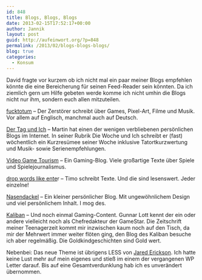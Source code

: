 ```yaml
---
id: 848
title: Blogs, Blogs, Blogs
date: 2013-02-15T17:52:17+00:00
author: Jannik
layout: post
guid: http://aufeinwort.org/?p=848
permalink: /2013/02/blogs-blogs-blogs/
blog: true
categories:
  - Konsum
---
```

David fragte vor kurzem ob ich nicht mal ein paar meiner Blogs empfehlen könnte die eine Bereicherung für seinen Feed-Reader sein könnten. Da ich ziemlich gern um Hilfe gebeten werde komme ich nicht umhin die Blogs nicht nur ihm, sondern euch allen mitzuteilen.

[fucktotum](http://fucktotum.net/) &#8211; Der Zerstörer schreibt über Games, Pixel-Art, Filme und Musik. Vor allem auf Englisch, manchmal auch auf Deutsch.

[Der Tag und Ich](http://www.dertagundich.de/) &#8211; Martin hat einen der wenigen verbliebenen persönlichen Blogs im Internet. In seiner Rubrik Die Woche und Ich schreibt er (fast) wöchentlich ein Kurzresümee seiner Woche inklusive Tatortkurzwertung und Musik- sowie Serienempfehlungen.

[Video Game Tourism](http://videogametourism.at/) &#8211; Ein Gaming-Blog. Viele großartige Texte über Spiele und Spielejournalismus.

[drop words like ente](http://dropwordslikeenter.tumblr.com/)r &#8211; Timo schreibt Texte. Und die sind lesenswert. Jeder einzelne!

[Nasendackel](http://www.nasendackel.de/) &#8211; Ein kleiner persönlicher Blog. Mit ungewöhnlichem Design und viel persönlichem Inhalt. I mog des.

[Kaliban](http://kaliban.de/) &#8211; Und noch einmal Gaming-Content. Gunnar Lott kennt der ein oder andere vielleicht noch als Chefredakteur der GameStar. Die Zeitschrift meiner Teenagerzeit kommt mir inzwischen kaum noch auf den Tisch, da mir der Mehrwert immer weiter flöten ging, den Blog des Kaliban besuche ich aber regelmäßig. Die Goldkindgeschichten sind Gold wert.

Nebenbei: Das neue Theme ist übrigens LESS von [Jared Erickson](http://jarederickson.com/). Ich hatte keine Lust mehr auf mein eigenes und stieß im einem der vergangenen WP Letter darauf. Bis auf eine Gesamtverdunklung hab ich es unverändert übernommen.